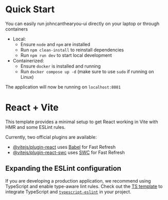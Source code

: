 # Quick Start

You can easily run johncanthearyou-ui directly on your laptop or through containers

- Local:
  - Ensure `node` and `npm` are installed
  - Run `npm clean-install` to reinstall dependencies
  - Run `npm run dev` to start local development
- Containerized:
  - Ensure `docker` is installed and running
  - Run `docker compose up -d` (make sure to use `sudo` if running on Linux)

The application will now be running on `localhost:8081`

# React + Vite

This template provides a minimal setup to get React working in Vite with HMR and some ESLint rules.

Currently, two official plugins are available:

- [@vitejs/plugin-react](https://github.com/vitejs/vite-plugin-react/blob/main/packages/plugin-react/README.md) uses [Babel](https://babeljs.io/) for Fast Refresh
- [@vitejs/plugin-react-swc](https://github.com/vitejs/vite-plugin-react-swc) uses [SWC](https://swc.rs/) for Fast Refresh

## Expanding the ESLint configuration

If you are developing a production application, we recommend using TypeScript and enable type-aware lint rules. Check out the [TS template](https://github.com/vitejs/vite/tree/main/packages/create-vite/template-react-ts) to integrate TypeScript and [`typescript-eslint`](https://typescript-eslint.io) in your project.
